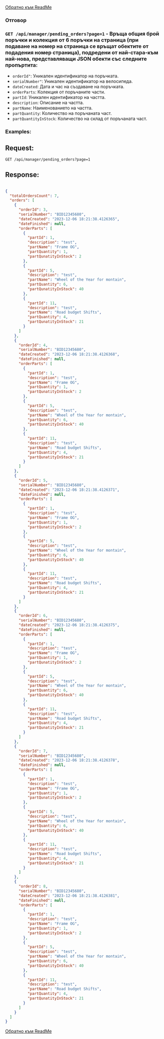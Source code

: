 [Обратно към ReadMe](/README.md)

### Отговор

### `GET /api/manager/pending_orders?page=1` - Връща общия брой поръчки и колекция от 6 поръчки на страница (при подаване на номер на страница се връщат обектите от подадения номер страница), подредени от най-стара-към най-нова, представляващи JSON обекти със следните пропъртита:
- `orderId"`: Уникален идентификатор на поръчката.
- `serialNumber"`: Уникален идентификатор на велосипеда.
- `dateCreated`: Дата и час на създаване на поръчката.
- `orderParts`: Колекция от поръчаните части.
- `partId`: Уникален идентификатор на частта.
- `description`: Описание на частта.
- `partName`: Наименованието на частта.
- `partQuantity`: Количество на поръчаната част.
- `partQuantityInStock`: Количество на склад от поръчаната част.

### Examples:

## Request:

```
GET /api/manager/pending_orders?page=1
```

## Response:

```json
	
{
  "totalOrdersCount": 7,
  "orders": [
    {
      "orderId": 3,
      "serialNumber": "BID12345680",
      "dateCreated": "2023-12-06 18:21:38.4126365",
      "dateFinished": null,
      "orderParts": [
        {
          "partId": 1,
          "description": "test",
          "partName": "Frame OG",
          "partQuantity": 1,
          "partQunatityInStock": 2
        },
        {
          "partId": 5,
          "description": "test",
          "partName": "Wheel of the Year for montain",
          "partQuantity": 6,
          "partQunatityInStock": 40
        },
        {
          "partId": 11,
          "description": "test",
          "partName": "Road budget Shifts",
          "partQuantity": 4,
          "partQunatityInStock": 21
        }
      ]
    },
    {
      "orderId": 4,
      "serialNumber": "BID12345680",
      "dateCreated": "2023-12-06 18:21:38.4126368",
      "dateFinished": null,
      "orderParts": [
        {
          "partId": 1,
          "description": "test",
          "partName": "Frame OG",
          "partQuantity": 1,
          "partQunatityInStock": 2
        },
        {
          "partId": 5,
          "description": "test",
          "partName": "Wheel of the Year for montain",
          "partQuantity": 6,
          "partQunatityInStock": 40
        },
        {
          "partId": 11,
          "description": "test",
          "partName": "Road budget Shifts",
          "partQuantity": 4,
          "partQunatityInStock": 21
        }
      ]
    },
    {
      "orderId": 5,
      "serialNumber": "BID12345680",
      "dateCreated": "2023-12-06 18:21:38.4126371",
      "dateFinished": null,
      "orderParts": [
        {
          "partId": 1,
          "description": "test",
          "partName": "Frame OG",
          "partQuantity": 1,
          "partQunatityInStock": 2
        },
        {
          "partId": 5,
          "description": "test",
          "partName": "Wheel of the Year for montain",
          "partQuantity": 6,
          "partQunatityInStock": 40
        },
        {
          "partId": 11,
          "description": "test",
          "partName": "Road budget Shifts",
          "partQuantity": 4,
          "partQunatityInStock": 21
        }
      ]
    },
    {
      "orderId": 6,
      "serialNumber": "BID12345680",
      "dateCreated": "2023-12-06 18:21:38.4126375",
      "dateFinished": null,
      "orderParts": [
        {
          "partId": 1,
          "description": "test",
          "partName": "Frame OG",
          "partQuantity": 1,
          "partQunatityInStock": 2
        },
        {
          "partId": 5,
          "description": "test",
          "partName": "Wheel of the Year for montain",
          "partQuantity": 6,
          "partQunatityInStock": 40
        },
        {
          "partId": 11,
          "description": "test",
          "partName": "Road budget Shifts",
          "partQuantity": 4,
          "partQunatityInStock": 21
        }
      ]
    },
    {
      "orderId": 7,
      "serialNumber": "BID12345680",
      "dateCreated": "2023-12-06 18:21:38.4126378",
      "dateFinished": null,
      "orderParts": [
        {
          "partId": 1,
          "description": "test",
          "partName": "Frame OG",
          "partQuantity": 1,
          "partQunatityInStock": 2
        },
        {
          "partId": 5,
          "description": "test",
          "partName": "Wheel of the Year for montain",
          "partQuantity": 6,
          "partQunatityInStock": 40
        },
        {
          "partId": 11,
          "description": "test",
          "partName": "Road budget Shifts",
          "partQuantity": 4,
          "partQunatityInStock": 21
        }
      ]
    },
    {
      "orderId": 8,
      "serialNumber": "BID12345680",
      "dateCreated": "2023-12-06 18:21:38.4126381",
      "dateFinished": null,
      "orderParts": [
        {
          "partId": 1,
          "description": "test",
          "partName": "Frame OG",
          "partQuantity": 1,
          "partQunatityInStock": 2
        },
        {
          "partId": 5,
          "description": "test",
          "partName": "Wheel of the Year for montain",
          "partQuantity": 6,
          "partQunatityInStock": 40
        },
        {
          "partId": 11,
          "description": "test",
          "partName": "Road budget Shifts",
          "partQuantity": 4,
          "partQunatityInStock": 21
        }
      ]
    }
  ]
}

```

[Обратно към ReadMe](/README.md)